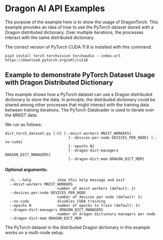# Dragon AI API Examples

The purpose of the example here is to show the usage of DragonTorch. This example provides an idea of how to use the PyTorch dataset stored with a Dragon distributed dictionary. Over multiple iterations, the processes interact with the same distributed dictionary. 

The correct version of PyTorch CUDA 11.8 is installed with this command.

```
pip3 install torch torchvision torchaudio --index-url https://download.pytorch.org/whl/cu118
```

## Example to demonstrate PyTorch Dataset Usage with Dragon Distributed Dictionary

This example shows how a PyTorch dataset can use a Dragon distributed dictionary to store the data. In principle, the distributed dictionary could be shared among other processes that might interact with the training data between training iterations. The PyTorch Dataloader is used to iterate over the MNIST data. 

We run as follows:
```
dict_torch_dataset.py [-h] [--mnist-workers MNIST_WORKERS]
                             [--devices-per-node DEVICES_PER_NODE] [--no-cuda]
                             [--epochs N]
                             [--dragon-dict-managers DRAGON_DICT_MANAGERS]
                             [--dragon-dict-mem DRAGON_DICT_MEM]
```

#### Optional arguments:
```
  -h, --help            show this help message and exit
  --mnist-workers MNIST_WORKERS
                        number of mnist workers (default: 2)
  --devices-per-node DEVICES_PER_NODE
                        number of devices per node (default: 1)
  --no-cuda             disables CUDA training
  --epochs N            number of epochs to train (default: 5)
  --dragon-dict-managers DRAGON_DICT_MANAGERS
                        number of dragon dictionary managers per node
  --dragon-dict-mem DRAGON_DICT_MEM
```

The PyTorch dataset in the distributed Dragon dictionary in this example works on a multi-node setup.
